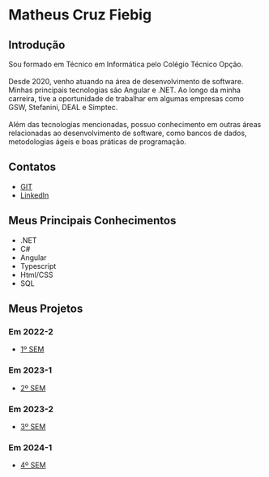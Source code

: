 # Matheus Cruz Fiebig 

## Introdução


Sou formado em Técnico em Informática pelo Colégio Técnico Opção. 
<br>
<br>
Desde 2020, venho atuando na área de desenvolvimento de software. Minhas principais tecnologias são Angular e .NET. Ao longo da minha carreira, tive a oportunidade de trabalhar em algumas empresas como GSW, Stefanini, DEAL e Simptec.
<br><br>
Além das tecnologias mencionadas, possuo conhecimento em outras áreas relacionadas ao desenvolvimento de software, como bancos de dados, metodologias ágeis e boas práticas de programação.

## Contatos
* [GIT](https://github.com/matheus-fiebig)
* [LinkedIn](https://www.linkedin.com/matheus-fiebig)

## Meus Principais Conhecimentos
- .NET
- C#
- Angular
- Typescript
- Html/CSS
- SQL

## Meus Projetos

### Em 2022-2
* [1º SEM](https://github.com/matheus-fiebig/bertoti/tree/main/portifolio-bd/readme/1sem)

### Em 2023-1
* [2º SEM](https://github.com/matheus-fiebig/bertoti/tree/main/portifolio-bd/readme/2sem)

### Em 2023-2
* [3º SEM](https://github.com/matheus-fiebig/bertoti/tree/main/portifolio-bd/readme/3sem)

### Em 2024-1
* [4º SEM](https://github.com/matheus-fiebig/bertoti/tree/main/portifolio-bd/readme/4sem)
